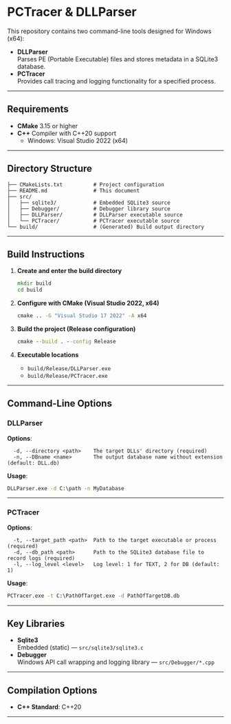 # PCTracer & DLLParser

This repository contains two command-line tools designed for Windows (x64):

- **DLLParser**  
  Parses PE (Portable Executable) files and stores metadata in a SQLite3 database.  
- **PCTracer**  
  Provides call tracing and logging functionality for a specified process.

---

## Requirements

- **CMake** 3.15 or higher  
- **C++** Compiler with C++20 support  
  - Windows: Visual Studio 2022 (x64)  

---

## Directory Structure

```
├── CMakeLists.txt          # Project configuration
├── README.md               # This document
├── src/
│   ├── sqlite3/            # Embedded SQLite3 source
│   ├── Debugger/           # Debugger library source
│   ├── DLLParser/          # DLLParser executable source
│   └── PCTracer/           # PCTracer executable source
└── build/                  # (Generated) Build output directory
```

---

## Build Instructions

1. **Create and enter the build directory**  
   ```bat
   mkdir build
   cd build
   ```

2. **Configure with CMake (Visual Studio 2022, x64)**  
   ```bat
   cmake .. -G "Visual Studio 17 2022" -A x64
   ```

3. **Build the project (Release configuration)**  
   ```bat
   cmake --build . --config Release
   ```

4. **Executable locations**  
   - `build/Release/DLLParser.exe`  
   - `build/Release/PCTracer.exe`  

---

## Command-Line Options

### DLLParser

**Options**:
```
  -d, --directory <path>    The target DLLs' directory (required)
  -n, --DBname <name>       The output database name without extension (default: DLL.db)
```

**Usage**:
```bat
DLLParser.exe -d C:\path -n MyDatabase
```

---

### PCTracer

**Options**:
```
  -t, --target_path <path>  Path to the target executable or process (required)
  -d, --db_path <path>      Path to the SQLite3 database file to record logs (required)
  -l, --log_level <level>   Log level: 1 for TEXT, 2 for DB (default: 1)
```

**Usage**:
```bat
PCTracer.exe -t C:\PathOfTarget.exe -d PathOfTargetDB.db
```

---

## Key Libraries

- **Sqlite3**  
  Embedded (static) — `src/sqlite3/sqlite3.c`  
- **Debugger**  
  Windows API call wrapping and logging library — `src/Debugger/*.cpp`

---

## Compilation Options

- **C++ Standard**: C++20  

---


